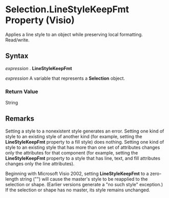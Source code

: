 
# Selection.LineStyleKeepFmt Property (Visio)

Applies a line style to an object while preserving local formatting. Read/write.


## Syntax

 _expression_ . **LineStyleKeepFmt**

 _expression_ A variable that represents a **Selection** object.


### Return Value

String


## Remarks

Setting a style to a nonexistent style generates an error. Setting one kind of style to an existing style of another kind (for example, setting the  **LineStyleKeepFmt** property to a fill style) does nothing. Setting one kind of style to an existing style that has more than one set of attributes changes only the attributes for that component (for example, setting the **LineStyleKeepFmt** property to a style that has line, text, and fill attributes changes only the line attributes).

Beginning with Microsoft Visio 2002, setting  **LineStyleKeepFmt** to a zero-length string ("") will cause the master's style to be reapplied to the selection or shape. (Earlier versions generate a "no such style" exception.) If the selection or shape has no master, its style remains unchanged.

